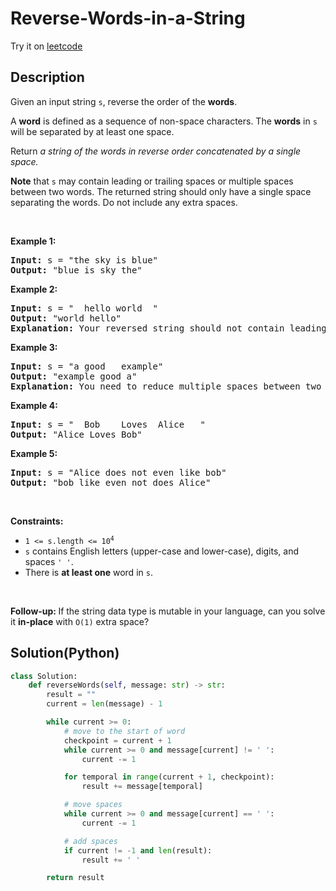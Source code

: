 # Reverse-Words-in-a-String


Try it on <a href='https://leetcode.com/problems/reverse-words-in-a-string'>leetcode</a>

## Description
<div class="description">
<div><p>Given an input string <code>s</code>, reverse the order of the <strong>words</strong>.</p>

<p>A <strong>word</strong> is defined as a sequence of non-space characters. The <strong>words</strong> in <code>s</code> will be separated by at least one space.</p>

<p>Return <em>a string of the words in reverse order concatenated by a single space.</em></p>

<p><b>Note</b> that <code>s</code> may contain leading or trailing spaces or multiple spaces between two words. The returned string should only have a single space separating the words. Do not include any extra spaces.</p>

<p>&nbsp;</p>
<p><strong>Example 1:</strong></p>

<pre><strong>Input:</strong> s = "the sky is blue"
<strong>Output:</strong> "blue is sky the"
</pre>

<p><strong>Example 2:</strong></p>

<pre><strong>Input:</strong> s = "  hello world  "
<strong>Output:</strong> "world hello"
<strong>Explanation:</strong> Your reversed string should not contain leading or trailing spaces.
</pre>

<p><strong>Example 3:</strong></p>

<pre><strong>Input:</strong> s = "a good   example"
<strong>Output:</strong> "example good a"
<strong>Explanation:</strong> You need to reduce multiple spaces between two words to a single space in the reversed string.
</pre>

<p><strong>Example 4:</strong></p>

<pre><strong>Input:</strong> s = "  Bob    Loves  Alice   "
<strong>Output:</strong> "Alice Loves Bob"
</pre>

<p><strong>Example 5:</strong></p>

<pre><strong>Input:</strong> s = "Alice does not even like bob"
<strong>Output:</strong> "bob like even not does Alice"
</pre>

<p>&nbsp;</p>
<p><strong>Constraints:</strong></p>

<ul>
	<li><code>1 &lt;= s.length &lt;= 10<sup>4</sup></code></li>
	<li><code>s</code> contains English letters (upper-case and lower-case), digits, and spaces <code>' '</code>.</li>
	<li>There is <strong>at least one</strong> word in <code>s</code>.</li>
</ul>

<p>&nbsp;</p>
<p><b data-stringify-type="bold">Follow-up:&nbsp;</b>If the string data type is mutable in your language, can&nbsp;you solve it&nbsp;<b data-stringify-type="bold">in-place</b>&nbsp;with&nbsp;<code data-stringify-type="code">O(1)</code>&nbsp;extra space?</p>
</div>
</div>

## Solution(Python)
```Python
class Solution:
    def reverseWords(self, message: str) -> str:
        result = ""
        current = len(message) - 1

        while current >= 0:
            # move to the start of word
            checkpoint = current + 1
            while current >= 0 and message[current] != ' ':
                current -= 1

            for temporal in range(current + 1, checkpoint):
                result += message[temporal]

            # move spaces
            while current >= 0 and message[current] == ' ':
                current -= 1

            # add spaces
            if current != -1 and len(result):
                result += ' '

        return result
```